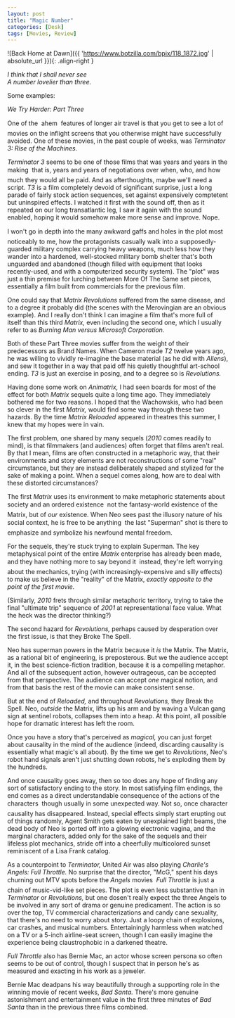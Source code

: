 ```yaml
---
layout: post
title: "Magic Number"
categories: [Desk]
tags: [Movies, Review]
---
```

![Back Home at Dawn]({{ 'https://www.botzilla.com/bpix/118_1872.jpg' | absolute_url }}){: .align-right }

<i>I think that I shall never see<br>
A number lovelier than three.</i>

Some examples:

_We Try Harder: Part Three_

One of the &#151; ahem &#151; features of longer air travel is
that you get to see a lot of movies on the inflight screens that
you otherwise might have successfully avoided. One of these
movies, in the past couple of weeks, was <i>Terminator 3:
Rise of the Machines.</i>

<!--more-->

<i>Terminator 3</i> seems to be one of those films that was
years and years in the making &#151; that is, years and years of
negotiations over when, who, and how much they would all be paid.
And as afterthoughts, maybe we'll need a script. <i>T3</i> is a
film completely devoid of significant surprise, just a long
parade of fairly stock action sequences, set against expensively
comptetent but uninspired effects. I watched it first with the
sound off, then as it repeated on our long transatlantic leg, I
saw it again with the sound enabled, hoping it would somehow make
more sense and improve. Nope.

I won't go in depth into the many awkward gaffs and holes in
the plot &#151; most noticeably to me, how the protagonists
casually walk into a supposedly-guarded military complex carrying
heavy weapons, much less how they wander into a hardened,
well-stocked military bomb shelter that's both unguarded and
abandoned (though filled with equipment that looks recently-used,
and with a computerized security system). The "plot" was just a
thin premise for lurching between More Of The Same set
pieces, essentially a film built from commercials for the
previous film.

One could say that <i>Matrix Revolutions</i> suffered from the
same disease, and to a degree it probably did (the scenes with
the Merovingian are an obvious example). And I really don't
think I can imagine a film that's more full of itself than this
third <i>Matrix,</i> even including the second one, which I
usually refer to as <i>Burning Man versus Microsoft
Corporation.</i>

Both of these Part Three movies suffer from the weight of their
predecessors as Brand Names. When Cameron made <i>T2</i> twelve
years ago, he was willing to vividly re-imagine the base material
(as he did with <i>Aliens</i>), and sew it together in a way that
paid off his quietly thoughtful art-school ending. <i>T3</i> is
just an exercise in posing, and to a degree so is
<i>Revolutions.</i>

Having done some work on <i>Animatrix,</i> I had seen boards
for most of the effect for both <i>Matrix</i> sequels quite a
long time ago. They immediately bothered me for two reasons. I
hoped that the Wachowskis, who had been so clever in the first
<i>Matrix,</i> would find some way through these two hazards. By
the time <i>Matrix Reloaded</i> appeared in theatres this summer,
I knew that my hopes were in vain.

The first problem, one shared by many sequels (<i>2010</i>
comes readily to mind), is that filmmakers (and audiences) often
forget that films aren't real. By that I mean, films are often
constructed in a metaphoric way, that their environments and
story elements are not reconstructions of some "real"
circumstance, but they are instead deliberately shaped and
stylized for the sake of making a point. When a sequel comes
along, how are to deal with these distorted circumstances?

The first <i>Matrix</i> uses its environment to make
metaphoric statements about society and an ordered existence
&#151; not the fantasy-world existence of the Matrix, but of
<i>our</i> existence. When Neo sees past the illusory nature of
his social context, he is free to be anything &#151; the last
"Superman" shot is there to emphasize and symbolize his newfound
mental freedom.

For the sequels, they're stuck trying to explain Superman. The
key metaphysical point of the entire <i>Matrix</i> enterprise has
already been made, and they have nothing more to say beyond it
&#151; instead, they're left worrying about the mechanics, trying
(with increasingly-expensive and silly effects) to make us
believe in the "reality" of the Matrix, <i>exactly opposite
to the point of the first movie.</i>

(Similarly, <i>2010</i> frets through similar metaphoric
territory, trying to take the final "ultimate trip" sequence of
<i>2001</i> at representational face value. What the heck was
the director thinking?)

The second hazard for <i>Revolutions,</i> perhaps caused by
desperation over the first issue, is that they Broke The
Spell.

Neo has superman powers in the Matrix because it <i>is</i> the
Matrix. The Matrix, as a rational bit of engineering, is
preposterous. But we the audience accept it, in the best
science-fiction tradition, because it is a compelling metaphor.
And all of the subsequent action, however outrageous, can be
accepted from that perspective. The audience can accept
<i>one</i> magical notion, and from that basis the rest of the
movie can make consistent sense.

But at the end of <i>Reloaded,</i> and throughout
<i>Revolutions,</i> they Break the Spell. Neo, <i>outside</i> the
Matrix, lifts up his arm and by waving a Vulcan gang sign at
sentinel robots, collapses them into a heap. At this point, all
possible hope for dramatic interest has left the room.

Once you have a story that's perceived as <i>magical,</i> you
can just forget about causality in the mind of the audience
(indeed, discarding causality is essentially what magic's all
about). By the time we get to <i>Revolutions,</i> Neo's robot
hand signals aren't just shutting down robots, he's exploding
them by the hundreds.

And once causality goes away, then so too does any hope of
finding any sort of satisfactory ending to the story. In most
satisfying film endings, the end comes as a direct understandable
consequence of the actions of the characters &#151; though
usually in some unexpected way. Not so, once character causality
has disappeared. Instead, special effects simply start erupting
out of things randomly, Agent Smith gets eaten by unexplained
light beams, the dead body of Neo is ported off into a glowing
electronic vagina, and the marginal characters, added only for
the sake of the sequels and their lifeless plot mechanics, stride
off into a cheerfully multicolored sunset reminiscent of a Lisa Frank
catalog.

As a counterpoint to <i>Terminator,</i> United Air was also
playing <i>Charlie's Angels: Full Throttle.</i> No surprise that
the director, "McG," spent his days churning out MTV spots before
the <i>Angels</i> movies &#151; <i>Full Throttle</i> is just a
chain of music-vid-like set pieces. The plot is even less
substantive than in <i>Terminator</i> or <i>Revolutions,</i> but
one dosen't really expect the three Angels to be involved in any
sort of drama or genuine predicament. The action is so over the
top, TV commercial characterizations and candy cane sexuality, that there's no
need to worry about story. Just a loopy chain of explosions, car
crashes, and musical numbers. Entertainingly harmless when
watched on a TV or a 5-inch airline-seat screen, though I can
easily imagine the experience being claustrophobic in a darkened
theatre.

<i>Full Throttle</i> also has Bernie Mac, an actor whose screen
persona so often seems to be out of control, though I suspect that
in person he's as measured and exacting in his work as a jeweler.

Bernie Mac deadpans his way beautifully through a supporting
role in the winning movie of recent weeks, <i>Bad Santa.</i>
There's more genuine astonishment and entertainment value in the first
three minutes of <i>Bad Santa</i> than in the previous three
films combined.

